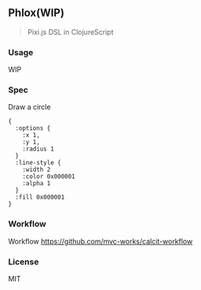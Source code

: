 
Phlox(WIP)
----

> Pixi.js DSL in ClojureScript

### Usage

WIP

### Spec

Draw a circle

```edn
{
  :options {
    :x 1,
    :y 1,
    :radius 1
  }
  :line-style {
    :width 2
    :color 0x000001
    :alpha 1
  }
  :fill 0x000001
}
```

### Workflow

Workflow https://github.com/mvc-works/calcit-workflow

### License

MIT

